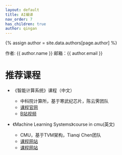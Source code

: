 ```yaml
---
layout: default
title: AI编译
nav_order: 7
has_children: true
author: qingan
---
```


{% assign author = site.data.authors[page.author] %}
<div> 作者: {{ author.name }}  
 邮箱：{{ author.email }}
</div>


# 推荐课程
- 《智能计算系统》课程（中文）
    - 中科院计算所，基于寒武纪芯片，陈云霁团队
    - [课程官网](http://novel.ict.ac.cn/aics)
    - [B站视频](https://space.bilibili.com/494117284)
    
- 《Machine Learning Systems》course in cmu(英文)
    - CMU，基于TVM架构，Tianqi Chen团队
    - [课程网站](https://tqchen.com/teaching)
    - [课程网站](https://catalyst.cs.cmu.edu/15-884-mlsys-sp21/)


